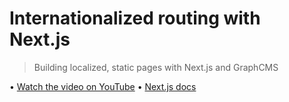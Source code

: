 # Internationalized routing with Next.js

> Building localized, static pages with Next.js and GraphCMS

• [Watch the video on YouTube](https://youtu.be/0A04rNjYKhI) • [Next.js docs](https://nextjs.org/docs/advanced-features/i18n-routing)
